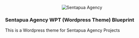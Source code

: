 <p align=center>
    <img src="https://ricardoamb.github.io/sentapua_error_logo.png" alt="Sentapua Agency" />
    <h3>Sentapua Agency WPT (Wordpress Theme) Blueprint </h3>
</p>
This is a Wordpress theme for Sentapua Agency Projects
